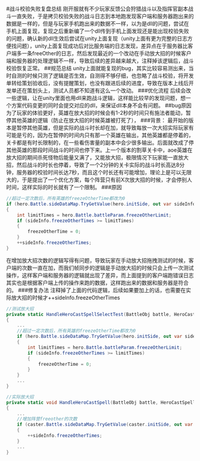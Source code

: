 #战斗校验失败复盘总结
刚开服就有不少玩家反馈公会狩猎战斗以及指挥官副本战斗一直失败，于是拷贝校验失败的战斗日志到本地跑发现客户端和服务器跑出来的数据是一样的，但是与玩家手机跑出来的数据不一样，以为是dll的问题，尝试在手机上面复现，复现之后重新编了一个dll传到手机上面发现还是能出现校验失败的问题，确认新的dll生效后尝试在unity上面复现（unity上面有更为完整的日志方便找问题），unity上面复现成功后对比服务端的日志发现，差异点在于服务器比客户端多一条freeOther的日志，然后发现最近的一个改动在手动放大招的时候客户端和服务器的处理逻辑不一样，导致后续的差异越来越大，注释掉该逻辑后，战斗校验恢复正常。
##规范总结
unity上面就能复现的bug，其实比较容易测出来，当时自测的时候只测了逻辑是否生效，自测得不够仔细，也忽略了战斗校验，将开发单转给策划验收后，没有提醒策划，也没有跟进后续的进度，导致在版本上线后开发单还在策划头上，测试人员都不知道有这么一个改动。
###优化流程
后续会改一些逻辑，让在unity里面也用dll来跑战斗逻辑，这样能比较早的发现问题，想一个方案代码变更的同时会提交对应的dll，来保证dll本身不会有问题。
##bug原因
为了玩家的体验更好，英雄在放大招的时候会有1-2秒的时间只有施法者能动，暂停其他英雄的逻辑（防止在放大招的时候英雄被打死了），
###背景：
最开始的版本是暂停其他英雄，但是实际的战斗时长却在加，就导致每放一次大招实际玩家有可能是亏的，因为在暂停的时间内只有那一个英雄在输出，其他英雄都是停着的，关卡都是有时长限制的，在一些看伤害量的副本中会少很多输出。后面就改成了停其他英雄的那段时间战斗的时间也停下来。上一个版本的割草关卡中，aoe英雄在放大招的期间杀死怪物后能量又满了，又能放大招，极限情况下玩家能一直放大招，然后战斗的时长也停着，导致了一个2分钟的关卡实际的战斗时长高达8分钟，服务器的校验时间长达7秒，而且这个时长还有可能增加，理论上是可以无限大的，于是提出了一个优化方案，每个阵营只有前X次放大招的时候，才会停别人时间，这样实际的时长就有了一个限制。
###原因
```csharp
//超过一定次数后，所有英雄的freezeOtherTime都改为0
if (hero.Battle.sideDataMap.TryGetValue(hero.initSide, out var sideInfo))
{
	int limitTimes = hero.Battle.battleParam.freezeOtherLimit;
	if (sideInfo.freezeOtherTimes >= limitTimes)
	{
		freezeOtherTime = 0;
	}
	++sideInfo.freezeOtherTimes;
}
```
在增加放大招次数的逻辑写得有问题，导致玩家在手动放大招拖拽测试的时候，客户端的次数一直在加，而我们帧同步的逻辑是手动放大招的时候只会上传一次测试操作，这样客户端和服务器的逻辑就出现了差异，而上面提到的客户端跑错误日志其实也是根据客户端上传的操作来跑的数据，这样跑出来的数据和服务器是符合的。
###修复办法
注释掉了上面的代码逻辑，后续如果要加上的话，也需要在实际放大招的时候才++sideInfo.freezeOtherTimes
```csharp
//测试放大招
private static HandleHeroCastSpellSelectTest(BattleObj battle, HeroCastSpellSelectTestInput input)
{
	...
	//超过一定次数后，所有英雄的freezeOtherTime都改为0
	if (hero.Battle.sideDataMap.TryGetValue(hero.initSide, out var sideInfo))
	{
		int limitTimes = hero.Battle.battleParam.freezeOtherLimit;
		if (sideInfo.freezeOtherTimes >= limitTimes)
		{
			freezeOtherTime = 0;
		}
	}
	...
}

//实际放大招
private static void HandleHeroCastSpell(BattleObj battle, HeroCastSpellInput input)
{
	...
	//增加阵营freeother的次数
	if (caster.Battle.sideDataMap.TryGetValue(caster.initSide, out var sideInfo))
	{
		++sideInfo.freezeOtherTimes;
	}
	...
}
```